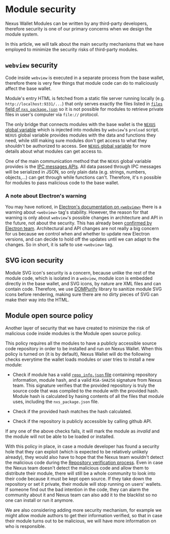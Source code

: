 # Module security

Nexus Wallet Modules can be written by any third-party developers, therefore security is one of our primary concerns when we design the module system. 

In this article, we will talk about the main security mechanisms that we have employed to minimize the security risks of third-party modules.

## `webview` security

Code inside `webview` is executed in a separate process from the base wallet, therefore there is very few things that module code can do to maliciously affect the base wallet.

Module's entry HTML is fetched from a static file server running locally (e.g. `http://localhost:9331/...`) that only serves exactly the files listed in [`files` field of `nxs_package.json`](./developer-guide/nxs_package.json.md#files) so it is not possible for modules to retrieve private files in user's computer via `file://` protocol.

The only bridge that connects modules with the base wallet is the [`NEXUS` global variable](./developer-guide/app-modules/nexus-globalvariable.md) which is injected into modules by `webview`'s `preload` script. `NEXUS` global variable provides modules with the data and functions they need, while still making sure modules don't get access to what they shouldn't be authorized to access. See [`NEXUS` global variable](./developer-guide/app-modules/nexus-globalvariable.md) for more details about what modules can get access to.

One of the main communication method that the `NEXUS` global variable provides is the [IPC messages APIs](./developer-guide/app-modules/ipc-messages.md). All data passed through IPC messages will be serialized in JSON, so only plain data (e.g. strings, numbers, objects,...) can get through while functions can't. Therefore, it's n possible for modules to pass malicious code to the base wallet.

### A note about Electron's warning

You may have noticed, in [Electron's documentation on `<webview>`](https://electronjs.org/docs/api/webview-tag) there is a warning about `<webview>` tag's stability. However, the reason for that warning is only about `webview`'s possible changes in architecture and API in the future, not about the security. This has already been [confirmed by Electron team](https://github.com/electron/electron/issues/18187). Architectural and API changes are not really a big concern for us because we control when and whether to update new Electron versions, and can decide to hold off the updates until we can adapt to the changes. So in short, it is safe to use `<webview>` tag.

## SVG icon security

Module SVG icon's security is a concern, because unlike the rest of the module code, which is isolated in a `webview`, module icon is embedded directly in the base wallet, and SVG icons, by nature are XML files and can contain code. Therefore, we use [DOMPurify](https://github.com/cure53/DOMPurify) library to sanitize module SVG icons before rendering, making sure there are no dirty pieces of SVG can make their way into the HTML.

## Module open source policy

Another layer of security that we have created to minimize the risk of malicious code inside modules is the Module open source policy. 

This policy requires all the modules to have a publicly accessible source code repository in order to be installed and run on Nexus Wallet. When this policy is turned on (it is by default), Nexus Wallet will do the following checks everytime the wallet loads modules or user tries to install a new module:

- Check if module has a valid [`repo_info.json` file](./repo_info.json.md) containing repository information, module hash, and a valid `RSA-SHA256` signature from Nexus team. This signature verifies that the provided repository is truly the source code that was compiled to the module with the provided hash. Module hash is calculated by hasing contents of all the files that module uses, including the `nxs_package.json` file.

- Check if the provided hash matches the hash calculated.

- Check if the repository is publicly accessible by calling github API.

If any one of the above checks fails, it will mark the module as *invalid* and the module will not be able to be loaded or installed.

With this policy in place, in case a module developer has found a security hole that they can exploit (which is expected to be relatively unlikely already), they would also have to hope that the Nexus team wouldn't detect the malicious code during the [Repository verification process](./developer-guide/repo-verification). Even in case the Nexus team doesn't detect the malicious code and allow them to distribute their module, there will still be a whole community to look into their code because it must be kept open source. If they take down the repository or set it private, their module will stop running on users' wallets. If someone find out the bad intention in the code, they can alarm the community about it and Nexus team can also add it to the blacklist so no one can install or run it anymore.

We are also considering adding more security mechanism, for example we might allow module authors to get their information verified, so that in case their module turns out to be malicious, we will have more information on who is responsible.